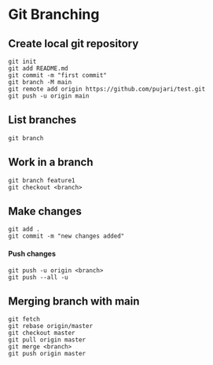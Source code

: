 # Git Branching

## Create local git repository
    git init
    git add README.md
    git commit -m "first commit"
    git branch -M main
    git remote add origin https://github.com/pujari/test.git
    git push -u origin main

## List branches
    git branch

## Work in a branch
    git branch feature1
    git checkout <branch>

## Make changes
    git add .
    git commit -m "new changes added"

#### Push changes
    git push -u origin <branch>
    git push --all -u

## Merging branch with main
    git fetch
    git rebase origin/master
    git checkout master
    git pull origin master
    git merge <branch>
    git push origin master
